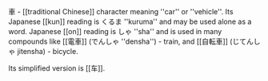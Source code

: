 車 - [[traditional Chinese]] character meaning ''car'' or ''vehicle''.
Its Japanese [[kun]] reading is くるま ''kuruma'' and may be used alone as a word.
Japanese [[on]] reading is しゃ ''sha'' and is used in many compounds like [[電車]] (でんしゃ ''densha'') - train, and [[自転車]] (じてんしゃ jitensha) - bicycle.

Its simplified version is [[车]].